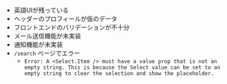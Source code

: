 - 英語UIが残っている
- ヘッダーのプロフィールが仮のデータ
- フロントエンドのバリデーションが不十分
- メール送信機能が未実装
- 通知機能が未実装
- `/search` ページでエラー
    - `Error: A <Select.Item /> must have a value prop that is not an empty string. This is because the Select value can be set to an empty string to clear the selection and show the placeholder.`
